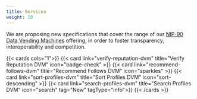 ```yaml
---
title: Services
weight: 10
---
```


We are proposing new specifications that cover the range of our [NIP-90 Data Vending Machines](https://github.com/nostr-protocol/nips/blob/master/90.md) offering, in order to foster transparency, interoperability and competition.

<div class="hx-mt-6"></div>

{{< cards cols="1">}}
    {{< card link="verify-reputation-dvm" title="Verify Reputation DVM" icon="badge-check" >}}
    {{< card link="recommend-follows-dvm" title="Recommend Follows DVM" icon="sparkles" >}}
    {{< card link="sort-profiles-dvm" title="Sort Profiles DVM" icon="sort-descending" >}}
    {{< card link="search-profiles-dvm" title="Search Profiles DVM" icon="search" tag="New" tagType="info">}}
{{< /cards >}}